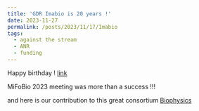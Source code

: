 ```yaml
---
title: 'GDR Imabio is 20 years !'
date: 2023-11-27
permalink: /posts/2023/11/17/Imabio
tags:
  - against the stream
  - ANR
  - funding
---
```


Happy birthday ! [link](https://imabio-cnrs.fr/)

MiFoBio 2023 meeting was more than a success !!!

and here is our contribution to this great consortium [Biophysics](https://imabio-cnrs.fr/le-gdr-imabio/thematique/imagerie-multimodale-controle-et-manipulation-du-vivant-mesure-physiques-en-cellule-automatisation/)

